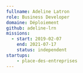 ```yaml
---
fullname: Adeline Latron
role: Business Developer
domaine: Déploiement
github: adeline-lrn
missions:
  - start: 2019-02-07
    end: 2021-07-17
    status: independent
startups:
    - place-des-entreprises
---
```



